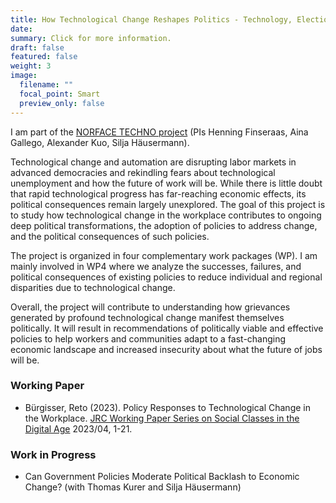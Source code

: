 ```yaml
---
title: How Technological Change Reshapes Politics - Technology, Elections, and Policies (TECHNO)
date: 
summary: Click for more information.
draft: false
featured: false
weight: 3
image:
  filename: ""
  focal_point: Smart
  preview_only: false
---
```


I am part of the [NORFACE TECHNO project](https://techno-norface.net/) (PIs Henning Finseraas, Aina Gallego, Alexander Kuo, Silja Häusermann). 

Technological change and automation are disrupting labor markets in advanced democracies and rekindling fears about technological unemployment and how the future of work will be. While there is little doubt that rapid technological progress has far-reaching economic effects, its political consequences remain largely unexplored. The goal of this project is to study how technological change in the workplace contributes to ongoing deep political transformations, the adoption of policies to address change, and the political consequences of such policies.

The project is organized in four complementary work packages (WP). I am mainly involved in WP4 where we analyze the successes, failures, and political consequences of existing policies to reduce individual and regional disparities due to technological change.

Overall, the project will contribute to understanding how grievances generated by profound technological change manifest themselves politically. It will result in recommendations of politically viable and effective policies to help workers and communities adapt to a fast-changing economic landscape and increased insecurity about what the future of jobs will be. 

### Working Paper

* Bürgisser, Reto (2023). Policy Responses to Technological Change in the Workplace. [JRC Working Paper Series on Social Classes in the Digital Age](https://retobuergisser.com/publication/ecjrc_policy/) 2023/04, 1-21.

### Work in Progress 

* Can Government Policies Moderate Political Backlash to Economic Change? (with Thomas Kurer and Silja Häusermann)
